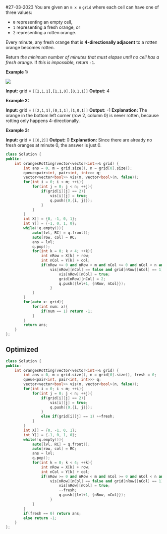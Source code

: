 #27-03-2023
You are given an `m x n` `grid` where each cell can have one of three values:

-   `0` representing an empty cell,
-   `1` representing a fresh orange, or
-   `2` representing a rotten orange.

Every minute, any fresh orange that is **4-directionally adjacent** to a rotten orange becomes rotten.

Return _the minimum number of minutes that must elapse until no cell has a fresh orange_. If _this is impossible, return_ `-1`.

**Example 1:**

![](https://assets.leetcode.com/uploads/2019/02/16/oranges.png)

**Input:** grid = `[[2,1,1],[1,1,0],[0,1,1]]`
**Output:** 4

**Example 2:**

**Input:** grid = `[[2,1,1],[0,1,1],[1,0,1]]`
**Output:** -1
**Explanation:** The orange in the bottom left corner (row 2, column 0) is never rotten, because rotting only happens 4-directionally.

**Example 3:**

**Input:** grid = `[[0,2]]`
**Output:** 0
**Explanation:** Since there are already no fresh oranges at minute 0, the answer is just 0.

```cpp
class Solution {
public:
    int orangesRotting(vector<vector<int>>& grid) {
        int ans = 0, m = grid.size(), n = grid[0].size();
        queue<pair<int, pair<int, int>>> q;
        vector<vector<bool>> vis(m, vector<bool>(n, false));
        for(int i = 0; i < m; ++i){
            for(int j = 0; j < n; ++j){
                if(grid[i][j] == 2){
                    vis[i][j] = true;
                    q.push({0,{i, j}});
                }
            }
        }
        int X[] = {0, -1, 0, 1};
        int Y[] = {-1, 0, 1, 0};
        while(!q.empty()){
            auto[lvl, RC] = q.front();
            auto[row, col] = RC;
            ans = lvl;
            q.pop();
            for(int k = 0; k < 4; ++k){
                int nRow = X[k] + row;
                int nCol = Y[k] + col;
                if(nRow >= 0 and nRow < m and nCol >= 0 and nCol < n and
                    vis[nRow][nCol] == false and grid[nRow][nCol] == 1){
                        vis[nRow][nCol] = true;
                        grid[nRow][nCol] = 2;
                        q.push({lvl+1, {nRow, nCol}});
                    }
            }
        }
        for(auto x: grid){
            for(int num: x){
                if(num == 1) return -1;
            }
        }
        return ans;
    }
};
```

## Optimized

```cpp
class Solution {
public:
    int orangesRotting(vector<vector<int>>& grid) {
        int ans = 0, m = grid.size(), n = grid[0].size(), fresh = 0;
        queue<pair<int, pair<int, int>>> q;
        vector<vector<bool>> vis(m, vector<bool>(n, false));
        for(int i = 0; i < m; ++i){
            for(int j = 0; j < n; ++j){
                if(grid[i][j] == 2){
                    vis[i][j] = true;
                    q.push({0,{i, j}});
                }
                else if(grid[i][j] == 1) ++fresh;
            }
        }
        int X[] = {0, -1, 0, 1};
        int Y[] = {-1, 0, 1, 0};
        while(!q.empty()){
            auto[lvl, RC] = q.front();
            auto[row, col] = RC;
            ans = lvl;
            q.pop();
            for(int k = 0; k < 4; ++k){
                int nRow = X[k] + row;
                int nCol = Y[k] + col;
                if(nRow >= 0 and nRow < m and nCol >= 0 and nCol < n and
                    vis[nRow][nCol] == false and grid[nRow][nCol] == 1){
                        vis[nRow][nCol] = true;
                        --fresh;
                        q.push({lvl+1, {nRow, nCol}});
                    }
            }
        }
        if(fresh == 0) return ans;
        else return -1;
    }
};
```